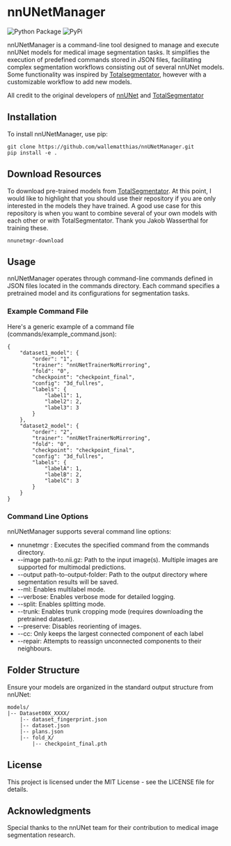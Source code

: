 # nnUNetManager

![Python Package](https://github.com/wallematthias/nnUNetManager/actions/workflows/python-package.yml/badge.svg) ![PyPi](https://github.com/wallematthias/nnUNetManager/actions/workflows/python-publish.yml/badge.svg)


nnUNetManager is a command-line tool designed to manage and execute nnUNet models for medical image segmentation tasks. It simplifies the execution of predefined commands stored in JSON files, facilitating complex segmentation workflows consisting out of several nnUNet models. Some functionality was inspired by [Totalsegmentator](https://github.com/wasserth/TotalSegmentator), however with a customizable workflow to add new models. 

All credit to the original developers of [nnUNet](https://github.com/MIC-DKFZ/nnUNet) and [TotalSegmentator](https://github.com/wasserth/TotalSegmentator)

## Installation

To install nnUNetManager, use pip:
```
git clone https://github.com/wallematthias/nnUNetManager.git
pip install -e .
```

## Download Resources

To download pre-trained models from [TotalSegmentator](https://github.com/wasserth/TotalSegmentator). At this point, I would like to highlight that you should use their repository if you are only interested in the models they have trained. A good use case for this repository is when you want to combine several of your own models with each other or with TotalSegmentator. Thank you Jakob Wasserthal for training these. 
```
nnunetmgr-download

```

## Usage

nnUNetManager operates through command-line commands defined in JSON files located in the commands directory. Each command specifies a pretrained model and its configurations for segmentation tasks.

### Example Command File

Here's a generic example of a command file (commands/example_command.json):
```
{
    "dataset1_model": {
        "order": "1",
        "trainer": "nnUNetTrainerNoMirroring",
        "fold": "0",
        "checkpoint": "checkpoint_final",
        "config": "3d_fullres",
        "labels": {
            "label1": 1,
            "label2": 2,
            "label3": 3
        }
    },
    "dataset2_model": {
        "order": "2",
        "trainer": "nnUNetTrainerNoMirroring",
        "fold": "0",
        "checkpoint": "checkpoint_final",
        "config": "3d_fullres",
        "labels": {
            "labelA": 1,
            "labelB": 2,
            "labelC": 3
        }
    }
}
```
### Command Line Options

nnUNetManager supports several command line options:

- nnunetmgr <command>: Executes the specified command from the commands directory.
- --image path-to.nii.gz: Path to the input image(s). Multiple images are supported for multimodal predictions.
- --output path-to-output-folder: Path to the output directory where segmentation results will be saved.
- --ml: Enables multilabel mode.
- --verbose: Enables verbose mode for detailed logging.
- --split: Enables splitting mode.
- --trunk: Enables trunk cropping mode (requires downloading the pretrained dataset).
- --preserve: Disables reorienting of images.
- --cc: Only keeps the largest connected component of each label
- --repair: Attempts to reassign unconnected components to their neighbours. 

## Folder Structure

Ensure your models are organized in the standard output structure from nnUNet:

```
models/
|-- Dataset00X_XXXX/
    |-- dataset_fingerprint.json
    |-- dataset.json
    |-- plans.json
    |-- fold_X/
        |-- checkpoint_final.pth
```

## License

This project is licensed under the MIT License - see the LICENSE file for details.

## Acknowledgments

Special thanks to the nnUNet team for their contribution to medical image segmentation research.



